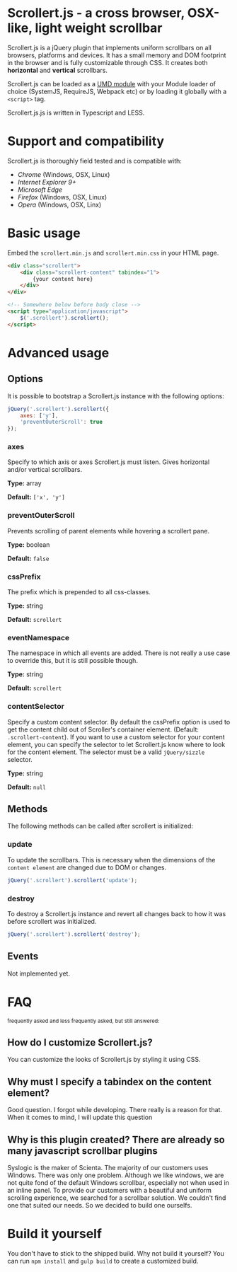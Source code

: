 # Scrollert.js - a cross browser, OSX-like, light weight scrollbar
Scrollert.js is a jQuery plugin that implements uniform scrollbars on all browsers, platforms and devices. It has a small memory and DOM footprint in the browser and is fully customizable through CSS. It creates both **horizontal** and **vertical** scrollbars. 

Scrollert.js can be loaded as a [UMD module](https://github.com/umdjs/umd) with your Module loader of choice (SystemJS, RequireJS, Webpack etc) or by loading it globally with a `<script>` tag.

Scrollert.js.js is written in Typescript and LESS.

# Support and compatibility
Scrollert.js is thoroughly field tested and is compatible with:
- *Chrome* (Windows, OSX, Linux)
- *Internet Explorer 9+*
- *Microsoft Edge*
- *Firefox* (Windows, OSX, Linux)
- *Opera* (Windows, OSX, Linx)

# Basic usage
Embed the `scrollert.min.js` and `scrollert.min.css` in your HTML page.
```html
<div class="scrollert">
	<div class="scrollert-content" tabindex="1">
		{your content here}
	</div>
</div>

<!-- Somewhere below before body close -->
<script type="application/javascript">
	$('.scrollert').scrollert();
</script>
```

# Advanced usage
## Options
It is possible to bootstrap a Scrollert.js instance with the following options:

```javascript
jQuery('.scrollert').scrollert({
	axes: ['y'], 
	'preventOuterScroll': true
});
```
### axes 
Specify to which axis or axes Scrollert.js must listen. Gives horizontal and/or vertical scrollbars.


**Type:** array

**Default:** `['x', 'y']`

### preventOuterScroll
Prevents scrolling of parent elements while hovering a scrollert pane.

**Type:** boolean

**Default:** `false`

### cssPrefix
The prefix which is prepended to all css-classes.


**Type:** string

**Default:** `scrollert`

### eventNamespace
The namespace in which all events are added. There is not really a use case to override this, but it is still possible though.


**Type:** string

**Default:** `scrollert`

### contentSelector
Specify a custom content selector. By default the cssPrefix option is used to get the content child out of Scroller's container element. (Default: `.scrollert-content`). If you want to use a custom selector for your content element, you can specify the selector to let Scrollert.js know where to look for the content element. The selector must be a valid `jQuery/sizzle` selector.


**Type:** string

**Default:** `null`

## Methods
The following methods can be called after scrollert is initialized:

### update
To update the scrollbars. This is necessary when the dimensions of the `content element` are changed due to DOM or changes. 
```javascript
jQuery('.scrollert').scrollert('update');
```
### destroy
To destroy a Scrollert.js instance and revert all changes back to how it was before scrollert was initialized.
```javascript
jQuery('.scrollert').scrollert('destroy');
```

## Events
Not implemented yet.

# FAQ
<sup>frequently asked and less frequently asked, but still answered:</sup>
## How do I customize Scrollert.js?
You can customize the looks of Scrollert.js by styling it using CSS.

## Why must I specify a tabindex on the content element?
Good question. I forgot while developing. There really is a reason for that. When it comes to mind, I will update this question

## Why is this plugin created? There are already so many javascript scrollbar plugins
Syslogic is the maker of Scienta. The majority of our customers uses Windows. There was only one problem. Although we like windows, we are not quite fond of the default Windows scrollbar, especially not when used in an inline panel. To provide our customers with a beautiful and uniform scrolling experience, we searched for a scrollbar solution. We couldn't find one that suited our needs. So we decided to build one ourselfs.
 
 # Build it yourself
 You don't have to stick to the shipped build. Why not build it yourself? You can run `npm install` and `gulp build` to create a customized build.